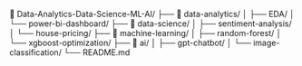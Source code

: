 📂 Data-Analytics-Data-Science-ML-AI/
├── 📂 data-analytics/
│   ├── EDA/
│   └── power-bi-dashboard/
├── 📂 data-science/
│   ├── sentiment-analysis/
│   └── house-pricing/
├── 📂 machine-learning/
│   ├── random-forest/
│   └── xgboost-optimization/
├── 📂 ai/
│   ├── gpt-chatbot/
│   └── image-classification/
└── README.md

